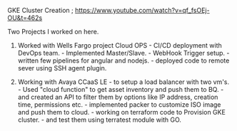 GKE Cluster Creation                        ; https://www.youtube.com/watch?v=qf_fsOEj-OU&t=462s



Two Projects I worked on here. 

  1. Worked with Wells Fargo project Cloud OPS
    - CI/CD deployment with DevOps team. 
    - Implemented Master/Slave.
    - WebHook Trigger setup.
    - written few pipelines for angular and nodejs.
    - deployed code to remote sever using SSH agent plugin.

  2. Working with Avaya CCaaS LE 
    - to setup a load balancer with two vm's.
    - Used "cloud function" to get asset inventory and push them to BQ.
    - and created an API to filter them by options like IP address, creation time, permissions etc.
    - implemented packer to customize ISO image and push them to cloud.
    - working on terraform code to Provision GKE cluster.
    - and test them using terratest module with GO.
  
